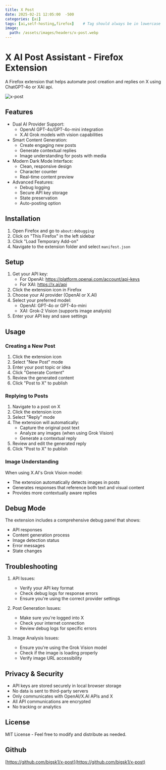 ```yaml
---
title: X Post
date: 2025-02-21 12:05:00  -500
categories: [ai]
tags: [ai,self-hosting,firefox]    # Tag should always be in lowercase
image:
  path: /assets/images/headers/x-post.webp
---
```



# X AI Post Assistant - Firefox Extension

A Firefox extension that helps automate post creation and replies on X using ChatGPT-4o or XAI api.


![x-post](https://imagedelivery.net/WfhVb8dSNAAvdXUdMfBuPQ/e436c543-e80e-4e9f-9ad4-8cd3e9bc4700/public)


## Features

- Dual AI Provider Support:
  - OpenAI GPT-4o/GPT-4o-mini integration
  - X.AI Grok models with vision capabilities
- Smart Content Generation:
  - Create engaging new posts
  - Generate contextual replies
  - Image understanding for posts with media
- Modern Dark Mode Interface:
  - Clean, responsive design
  - Character counter
  - Real-time content preview
- Advanced Features:
  - Debug logging
  - Secure API key storage
  - State preservation
  - Auto-posting option

## Installation

1. Open Firefox and go to `about:debugging`
2. Click on "This Firefox" in the left sidebar
3. Click "Load Temporary Add-on"
4. Navigate to the extension folder and select `manifest.json`

## Setup

1. Get your API key:
   - For OpenAI: https://platform.openai.com/account/api-keys
   - For XAI: https://x.ai/api
2. Click the extension icon in Firefox
3. Choose your AI provider (OpenAI or X.AI)
4. Select your preferred model:
   - OpenAI: GPT-4o or GPT-4o-mini
   - XAI: Grok-2 Vision (supports image analysis)
5. Enter your API key and save settings

## Usage

### Creating a New Post

1. Click the extension icon
2. Select "New Post" mode
3. Enter your post topic or idea
4. Click "Generate Content"
5. Review the generated content
6. Click "Post to X" to publish

### Replying to Posts

1. Navigate to a post on X
2. Click the extension icon
3. Select "Reply" mode
4. The extension will automatically:
   - Capture the original post text
   - Analyze any images (when using Grok Vision)
   - Generate a contextual reply
5. Review and edit the generated reply
6. Click "Post to X" to publish

### Image Understanding

When using X.AI's Grok Vision model:
- The extension automatically detects images in posts
- Generates responses that reference both text and visual content
- Provides more contextually aware replies

## Debug Mode

The extension includes a comprehensive debug panel that shows:
- API responses
- Content generation process
- Image detection status
- Error messages
- State changes

## Troubleshooting

1. API Issues:
   - Verify your API key format
   - Check debug logs for response errors
   - Ensure you're using the correct provider settings

2. Post Generation Issues:
   - Make sure you're logged into X
   - Check your internet connection
   - Review debug logs for specific errors

3. Image Analysis Issues:
   - Ensure you're using the Grok Vision model
   - Check if the image is loading properly
   - Verify image URL accessibility

## Privacy & Security

- API keys are stored securely in local browser storage
- No data is sent to third-party servers
- Only communicates with OpenAI/X.AI APIs and X
- All API communications are encrypted
- No tracking or analytics


## License

MIT License - Feel free to modify and distribute as needed.

## Github 
[https://github.com/bigsk1/x-post](https://github.com/bigsk1/x-post)